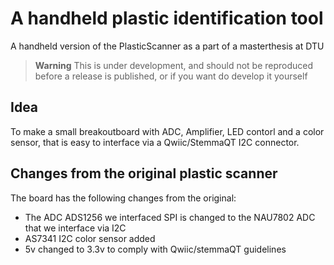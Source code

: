# A handheld plastic identification tool
A handheld version of the PlasticScanner as a part of a masterthesis at DTU

> **Warning**
> This is under development, and should not be reproduced before a release is published, or if you want do develop it yourself

## Idea

To make a small breakoutboard with ADC, Amplifier, LED contorl and a color sensor, that is easy to interface via a Qwiic/StemmaQT I2C connector. 

## Changes from the original plastic scanner
The board has the following changes from the original:
- The ADC ADS1256 we interfaced SPI is changed to the NAU7802 ADC that we interface via I2C
- AS7341 I2C color sensor added
- 5v changed to 3.3v to comply with Qwiic/stemmaQT guidelines

